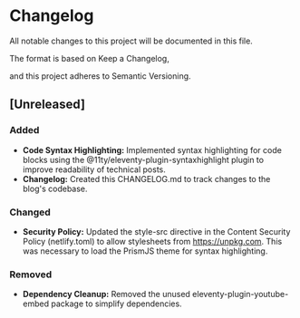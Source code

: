 # Changelog

All notable changes to this project will be documented in this file.

The format is based on Keep a Changelog,

and this project adheres to Semantic Versioning.


## [Unreleased]


### Added



* **Code Syntax Highlighting:** Implemented syntax highlighting for code blocks using the @11ty/eleventy-plugin-syntaxhighlight plugin to improve readability of technical posts.
* **Changelog:** Created this CHANGELOG.md to track changes to the blog's codebase.


### Changed



* **Security Policy:** Updated the style-src directive in the Content Security Policy (netlify.toml) to allow stylesheets from https://unpkg.com. This was necessary to load the PrismJS theme for syntax highlighting.


### Removed



* **Dependency Cleanup:** Removed the unused eleventy-plugin-youtube-embed package to simplify dependencies.